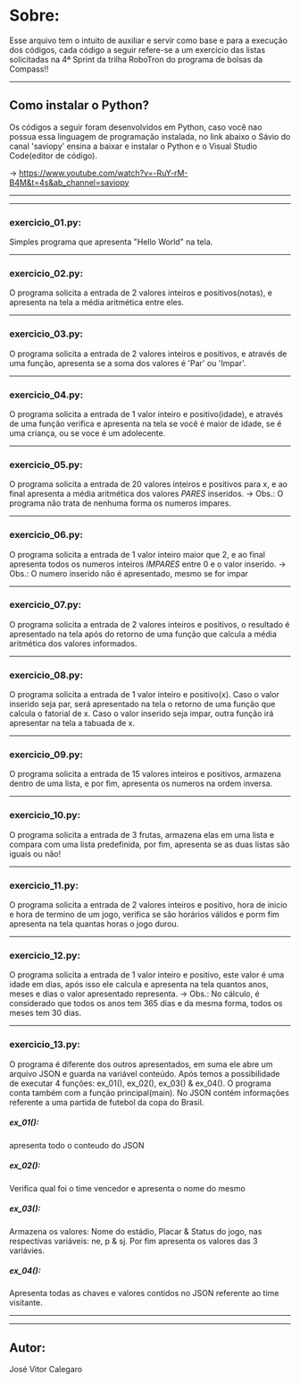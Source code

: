 # Sobre:

Esse arquivo tem o intuito de auxiliar e servir como base e para a execução dos códigos, cada código a seguir refere-se a um exercício das listas solicitadas na 4ª Sprint da trilha RoboTron do programa de bolsas da Compass!!
___________________________________________________________

## Como instalar o Python?
Os códigos a seguir foram desenvolvidos em Python, caso
você nao possua essa linguagem de programação instalada,
no link abaixo o Sávio do canal 'saviopy' ensina a baixar 
e instalar o Python e o Visual Studio Code(editor de
código).

-> https://www.youtube.com/watch?v=-RuY-rM-B4M&t=4s&ab_channel=saviopy

___________________________________________________________
___________________________________________________________


### exercicio_01.py:
Simples programa que apresenta "Hello World" na tela.
___________________________________________________________

### exercicio_02.py:
O programa solicita a entrada de 2 valores inteiros e positivos(notas), e apresenta na tela a média aritmética entre eles.
___________________________________________________________

### exercicio_03.py:
O programa solicita a entrada de 2 valores inteiros e positivos,
e através de uma função, apresenta se a soma dos valores
é 'Par' ou 'Impar'.
___________________________________________________________

### exercicio_04.py:
O programa solicita a entrada de 1 valor inteiro e positivo(idade), e através de uma função verifica e apresenta na
tela se você é maior de idade, se é uma criança, ou se voce 
é um adolecente.
___________________________________________________________

### exercicio_05.py:
O programa solicita a entrada de 20 valores inteiros e positivos para x, e ao final apresenta a média aritmética dos valores *PARES* inseridos.
-> Obs.: O programa não trata de nenhuma forma os numeros impares.
___________________________________________________________

### exercicio_06.py:
O programa solicita a entrada de 1 valor inteiro maior
que 2, e ao final apresenta todos os numeros inteiros 
*IMPARES* entre 0 e o valor inserido.
-> Obs.: O numero inserido não é apresentado, mesmo se for impar
___________________________________________________________

### exercicio_07.py:
O programa solicita a entrada de 2 valores inteiros e positivos, o resultado é apresentado na tela após do retorno de uma função que calcula a média aritmética dos valores informados.
___________________________________________________________

### exercicio_08.py:
O programa solicita a entrada de 1 valor inteiro e positivo(x).
Caso o valor inserido seja par, será apresentado na tela o retorno de uma função que calcula o fatorial de x.
Caso o valor inserido seja impar, outra função irá apresentar na tela a tabuada de x.
___________________________________________________________

### exercicio_09.py:
O programa solicita a entrada de 15 valores inteiros e positivos, armazena dentro de uma lista, e por fim, apresenta os numeros na ordem inversa.
___________________________________________________________

### exercicio_10.py:
O programa solicita a entrada de 3 frutas, armazena elas em uma lista e compara com uma lista predefinida, por fim, apresenta se as duas listas são iguais ou não!
___________________________________________________________

### exercicio_11.py:
O programa solicita a entrada de 2 valores inteiros e positivo, hora de inicio e hora de termino de um jogo, verifica se são horários válidos e porm fim apresenta na tela quantas horas o jogo durou.
___________________________________________________________

### exercicio_12.py:
O programa solicita a entrada de 1 valor inteiro e positivo, este valor é uma idade em dias, após isso ele calcula e apresenta na tela quantos anos, meses e dias o valor apresentado representa.
-> Obs.: No cálculo, é considerado que todos os anos tem 365 dias e da mesma forma, todos os meses tem 30 dias.
___________________________________________________________

### exercicio_13.py:
O programa é diferente dos outros apresentados, em suma ele abre um arquivo JSON e guarda na variável conteúdo. Após temos a possibilidade de executar 4 funções: ex_01(), ex_02(), ex_03() & ex_04(). O programa conta também com a função principal(main). No JSON contém informações referente a uma partida de futebol da copa do Brasil.


##### ex_01(): 
apresenta todo o conteudo do JSON

##### ex_02(): 
Verifica qual foi o time vencedor e apresenta o nome do mesmo

##### ex_03(): 
Armazena os valores: Nome do estádio, Placar & Status do jogo, nas respectivas variáveis: ne, p & sj. Por fim apresenta os valores das 3 variávies.

##### ex_04(): 
Apresenta todas as chaves e valores contidos no JSON referente ao time visitante. 

___________________________________________________________
___________________________________________________________

## Autor:

José Vitor Calegaro

